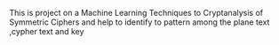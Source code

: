 This is project on a Machine Learning Techniques to Cryptanalysis of Symmetric Ciphers and help to identify to pattern among the plane text ,cypher text and key 

